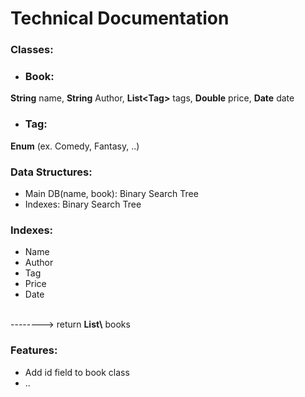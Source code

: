 # Technical Documentation

### Classes:
- <h3>Book:</h3>
<b>String</b> name, 
<b>String</b> Author, 
<b>List\<Tag></b> tags, 
<b>Double</b> price, 
<b>Date</b> date
- <h3>Tag:</h3>
<b>Enum</b> (ex. Comedy, Fantasy, ..)


### Data Structures:
- Main DB(name, book): Binary Search Tree
- Indexes: Binary Search Tree

### Indexes:
- Name
- Author
- Tag
- Price
- Date 
<br>
--------> return <b>List\<dataBaseOffset></b> books


### Features:
- Add id field to book class
- ..